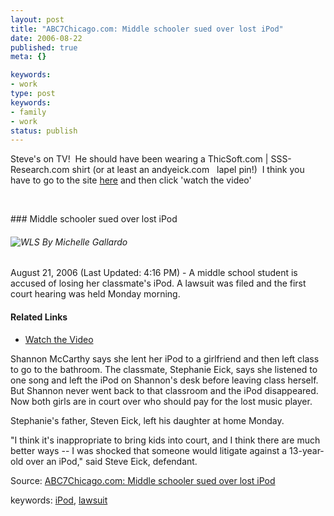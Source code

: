 ```yaml
---
layout: post
title: "ABC7Chicago.com: Middle schooler sued over lost iPod"
date: 2006-08-22
published: true
meta: {}

keywords:
- work
type: post
keywords:
- family
- work
status: publish
---
```



Steve's on TV!  He should have been wearing a ThicSoft.com | SSS-Research.com shirt (or at least an andyeick.com   lapel pin!)  I think you have to go to the site [here](http://abclocal.go.com/wls/story?section=local&id=4481456#) and then click 'watch the video'



 

 <!-- blockquote  --> ### Middle schooler sued over lost iPod

 ###### ![WLS](http://media.eick.us/2011/05/wls_byline.gif) By Michelle Gallardo



August 21, 2006 (Last Updated: 4:16 PM) - A middle school student is accused of losing her classmate's iPod. A lawsuit was filed and the first court hearing was held Monday morning.

#### Related Links

  - [Watch the Video](http://abclocal.go.com/wls/story?section=local&id=4481456#)



Shannon McCarthy says she lent her iPod to a girlfriend and then left class to go to the bathroom. The classmate, Stephanie Eick, says she listened to one song and left the iPod on Shannon's desk before leaving class herself. But Shannon never went back to that classroom and the iPod disappeared. Now both girls are in court over who should pay for the lost music player.



Stephanie's father, Steven Eick, left his daughter at home Monday.



"I think it's inappropriate to bring kids into court, and I think there are much better ways -- I was shocked that someone would litigate against a 13-year-old over an iPod," said Steve Eick, defendant.

<!-- endblockquote  -->

Source: [ABC7Chicago.com: Middle schooler sued over lost iPod](http://abclocal.go.com/wls/story?section=local&id=4481456#)



keywords: [iPod](http://technorati.com/tag/iPod), [lawsuit](http://technorati.com/tag/lawsuit)

